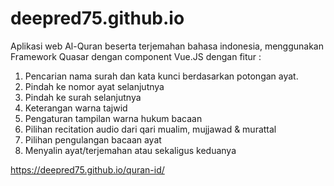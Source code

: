 # deepred75.github.io
Aplikasi web Al-Quran beserta terjemahan bahasa indonesia, menggunakan Framework Quasar dengan component Vue.JS dengan fitur :
1.  Pencarian nama surah dan kata kunci berdasarkan potongan ayat.
2.  Pindah ke nomor ayat selanjutnya
3.  Pindah ke surah selanjutnya
4.  Keterangan warna tajwid 
5.  Pengaturan tampilan warna hukum bacaan
6.  Pilihan recitation audio dari qari mualim, mujjawad & murattal
7.  Pilihan pengulangan bacaan ayat
8.  Menyalin ayat/terjemahan atau sekaligus keduanya

https://deepred75.github.io/quran-id/
